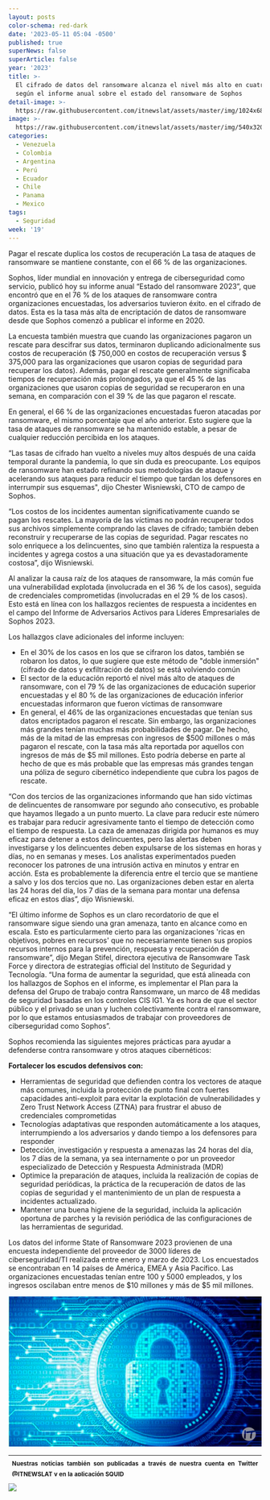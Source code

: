 ```yaml
---
layout: posts
color-schema: red-dark
date: '2023-05-11 05:04 -0500'
published: true
superNews: false
superArticle: false
year: '2023'
title: >-
  El cifrado de datos del ransomware alcanza el nivel más alto en cuatro años,
  según el informe anual sobre el estado del ransomware de Sophos
detail-image: >-
  https://raw.githubusercontent.com/itnewslat/assets/master/img/1024x680/proteccion-ramsomeware-g.jpg
image: >-
  https://raw.githubusercontent.com/itnewslat/assets/master/img/540x320/proteccion-ramsomeware-p.jpg
categories:
  - Venezuela
  - Colombia
  - Argentina
  - Perú
  - Ecuador
  - Chile
  - Panama
  - Mexico
tags:
  - Seguridad
week: '19'
---
```

Pagar el rescate duplica los costos de recuperación
La tasa de ataques de ransomware se mantiene constante, con el 66 % de las organizaciones.
 
Sophos, líder mundial en innovación y entrega de ciberseguridad como servicio, publicó hoy su informe anual “Estado del ransomware 2023”, que encontró que en el 76 % de los ataques de ransomware contra organizaciones encuestadas, los adversarios tuvieron éxito. en el cifrado de datos. Esta es la tasa más alta de encriptación de datos de ransomware desde que Sophos comenzó a publicar el informe en 2020.
 
La encuesta también muestra que cuando las organizaciones pagaron un rescate para descifrar sus datos, terminaron duplicando adicionalmente sus costos de recuperación ($ 750,000 en costos de recuperación versus $ 375,000 para las organizaciones que usaron copias de seguridad para recuperar los datos). Además, pagar el rescate generalmente significaba tiempos de recuperación más prolongados, ya que el 45 % de las organizaciones que usaron copias de seguridad se recuperaron en una semana, en comparación con el 39 % de las que pagaron el rescate.
 
En general, el 66 % de las organizaciones encuestadas fueron atacadas por ransomware, el mismo porcentaje que el año anterior. Esto sugiere que la tasa de ataques de ransomware se ha mantenido estable, a pesar de cualquier reducción percibida en los ataques.
 
“Las tasas de cifrado han vuelto a niveles muy altos después de una caída temporal durante la pandemia, lo que sin duda es preocupante. Los equipos de ransomware han estado refinando sus metodologías de ataque y acelerando sus ataques para reducir el tiempo que tardan los defensores en interrumpir sus esquemas", dijo Chester Wisniewski, CTO de campo de Sophos.
 
“Los costos de los incidentes aumentan significativamente cuando se pagan los rescates. La mayoría de las víctimas no podrán recuperar todos sus archivos simplemente comprando las claves de cifrado; también deben reconstruir y recuperarse de las copias de seguridad. Pagar rescates no solo enriquece a los delincuentes, sino que también ralentiza la respuesta a incidentes y agrega costos a una situación que ya es devastadoramente costosa”, dijo Wisniewski.
 
Al analizar la causa raíz de los ataques de ransomware, la más común fue una vulnerabilidad explotada (involucrada en el 36 % de los casos), seguida de credenciales comprometidas (involucradas en el 29 % de los casos). Esto está en línea con los hallazgos recientes de respuesta a incidentes en el campo del Informe de Adversarios Activos para Líderes Empresariales de Sophos 2023.
 
Los hallazgos clave adicionales del informe incluyen:
 
- En el 30% de los casos en los que se cifraron los datos, también se robaron los datos, lo que sugiere que este método de "doble inmersión" (cifrado de datos y exfiltración de datos) se está volviendo común
- El sector de la educación reportó el nivel más alto de ataques de ransomware, con el 79 % de las organizaciones de educación superior encuestadas y el 80 % de las organizaciones de educación inferior encuestadas informaron que fueron víctimas de ransomware
- En general, el 46% de las organizaciones encuestadas que tenían sus datos encriptados pagaron el rescate. Sin embargo, las organizaciones más grandes tenían muchas más probabilidades de pagar. De hecho, más de la mitad de las empresas con ingresos de $500 millones o más pagaron el rescate, con la tasa más alta reportada por aquellos con ingresos de más de $5 mil millones. Esto podría deberse en parte al hecho de que es más probable que las empresas más grandes tengan una póliza de seguro cibernético independiente que cubra los pagos de rescate.
 
“Con dos tercios de las organizaciones informando que han sido víctimas de delincuentes de ransomware por segundo año consecutivo, es probable que hayamos llegado a un punto muerto. La clave para reducir este número es trabajar para reducir agresivamente tanto el tiempo de detección como el tiempo de respuesta. La caza de amenazas dirigida por humanos es muy eficaz para detener a estos delincuentes, pero las alertas deben investigarse y los delincuentes deben expulsarse de los sistemas en horas y días, no en semanas y meses. Los analistas experimentados pueden reconocer los patrones de una intrusión activa en minutos y entrar en acción. Esta es probablemente la diferencia entre el tercio que se mantiene a salvo y los dos tercios que no. Las organizaciones deben estar en alerta las 24 horas del día, los 7 días de la semana para montar una defensa eficaz en estos días”, dijo Wisniewski.
 
“El último informe de Sophos es un claro recordatorio de que el ransomware sigue siendo una gran amenaza, tanto en alcance como en escala. Esto es particularmente cierto para las organizaciones 'ricas en objetivos, pobres en recursos' que no necesariamente tienen sus propios recursos internos para la prevención, respuesta y recuperación de ransomware”, dijo Megan Stifel, directora ejecutiva de Ransomware Task Force y directora de estrategias official del Instituto de Seguridad y Tecnología.
“Una forma de aumentar la seguridad, que está alineada con los hallazgos de Sophos en el informe, es implementar el Plan para la defensa del Grupo de trabajo contra Ransomware, un marco de 48 medidas de seguridad basadas en los controles CIS IG1. Ya es hora de que el sector público y el privado se unan y luchen colectivamente contra el ransomware, por lo que estamos entusiasmados de trabajar con proveedores de ciberseguridad como Sophos”.
 
Sophos recomienda las siguientes mejores prácticas para ayudar a defenderse contra ransomware y otros ataques cibernéticos:
 
**Fortalecer los escudos defensivos con:**

- Herramientas de seguridad que defienden contra los vectores de ataque más comunes, incluida la protección de punto final con fuertes capacidades anti-exploit para evitar la explotación de vulnerabilidades y Zero Trust Network Access (ZTNA) para frustrar el abuso de credenciales comprometidas
- Tecnologías adaptativas que responden automáticamente a los ataques, interrumpiendo a los adversarios y dando tiempo a los defensores para responder
- Detección, investigación y respuesta a amenazas las 24 horas del día, los 7 días de la semana, ya sea internamente o por un proveedor especializado de Detección y Respuesta Administrada (MDR)
- Optimice la preparación de ataques, incluida la realización de copias de seguridad periódicas, la práctica de la recuperación de datos de las copias de seguridad y el mantenimiento de un plan de respuesta a incidentes actualizado.
- Mantener una buena higiene de la seguridad, incluida la aplicación oportuna de parches y la revisión periódica de las configuraciones de las herramientas de seguridad.

 
Los datos del informe State of Ransomware 2023 provienen de una encuesta independiente del proveedor de 3000 líderes de ciberseguridad/TI realizada entre enero y marzo de 2023. Los encuestados se encontraban en 14 países de América, EMEA y Asia Pacífico. Las organizaciones encuestadas tenían entre 100 y 5000 empleados, y los ingresos oscilaban entre menos de $10 millones y más de $5 mil millones.
 
![](https://raw.githubusercontent.com/itnewslat/assets/master/img/540x320/proteccion-ramsomeware-p.jpg)

<table style="height: 42px;" width="569">
<tbody>
<tr>
<td style="text-align: justify;"><sub><strong>Nuestras noticias también son publicadas a través de nuestra cuenta en Twitter <a href="https://twitter.com/itnewslat?lang=es">@ITNEWSLAT</a> y en la aplicación <a href="https://squidapp.co/en/">SQUID</a></strong></sub></td>
</tr>
</tbody>
</table>
<img src="https://tracker.metricool.com/c3po.jpg?hash=56f88a41e39ab42c063cc51676587a04"/>